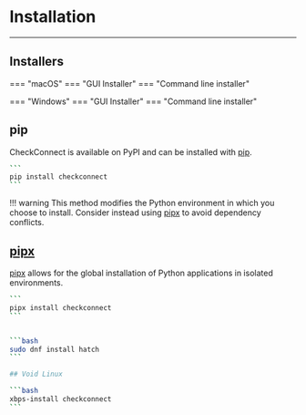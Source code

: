 # Installation

---

## Installers

=== "macOS"
=== "GUI Installer"
=== "Command line installer"

=== "Windows"
=== "GUI Installer"
=== "Command line installer"

## pip

CheckConnect is available on PyPI and can be installed with [pip](https://pip.pypa.io).

````bash
```
pip install checkconnect
```
````

!!! warning
This method modifies the Python environment in which you choose to install. Consider instead using [pipx](#pipx) to avoid dependency conflicts.

## [pipx](pipx)

[pipx](https://github.com/pypa/pipx) allows for the global installation of Python applications in isolated environments.

````bash
```
pipx install checkconnect
```


```bash
sudo dnf install hatch
```

## Void Linux

```bash
xbps-install checkconnect
```
````
